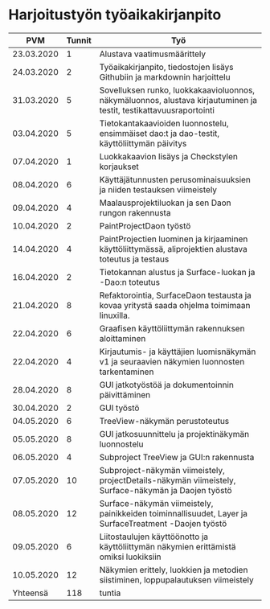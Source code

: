 # Harjoitustyön työaikakirjanpito

PVM | Tunnit | Työ
--- | ------ | ---
23.03.2020 | 1 | Alustava vaatimusmäärittely
24.03.2020 | 2 | Työaikakirjanpito, tiedostojen lisäys Githubiin ja markdownin harjoittelu
31.03.2020 | 5 | Sovelluksen runko, luokkakaavioluonnos, näkymäluonnos, alustava kirjautuminen ja testit, testikattavuusraportointi
03.04.2020 | 5 | Tietokantakaavioiden luonnostelu, ensimmäiset dao:t ja dao-testit, käyttöliittymän päivitys
07.04.2020 | 1 | Luokkakaavion lisäys ja Checkstylen korjaukset
08.04.2020 | 6 | Käyttäjätunnusten perusominaisuuksien ja niiden testauksen viimeistely
09.04.2020 | 4 | Maalausprojektiluokan ja sen Daon rungon rakennusta
10.04.2020 | 2 | PaintProjectDaon työstö
14.04.2020 | 4 | PaintProjectien luominen ja kirjaaminen käyttöliittymässä, aliprojektien alustava toteutus ja testaus
16.04.2020 | 2 | Tietokannan alustus ja Surface-luokan ja -Dao:n toteutus
21.04.2020 | 8 | Refaktorointia, SurfaceDaon testausta ja kovaa yritystä saada ohjelma toimimaan linuxilla.
22.04.2020 | 6 | Graafisen käyttöliittymän rakennuksen aloittaminen
22.04.2020 | 4 | Kirjautumis- ja käyttäjien luomisnäkymän v1 ja seuraavien näkymien luonnosten tarkentaminen
28.04.2020 | 8 | GUI jatkotyöstöä ja dokumentoinnin päivittäminen
30.04.2020 | 2 | GUI työstö
04.05.2020 | 6 | TreeView-näkymän perustoteutus
05.05.2020 | 8 | GUI jatkosuunnittelu ja projektinäkymän luonnostelu
06.05.2020 | 4 | Subproject TreeView ja GUI:n rakennusta
07.05.2020 | 10 | Subproject-näkymän viimeistely, projectDetails-näkymän viimeistely, Surface-näkymän ja Daojen työstö
08.05.2020 | 12 | Surface-näkymän viimeistely, painikkeiden toiminnallisuudet, Layer ja SurfaceTreatment -Daojen työstö
09.05.2020 | 6 | Liitostaulujen käyttöönotto ja käyttöliittymän näkymien erittämistä omiksi luokiksiin
10.05.2020 | 12 | Näkymien erittely, luokkien ja metodien siistiminen, loppupalautuksen viimeistely
Yhteensä   | 118 |tuntia

